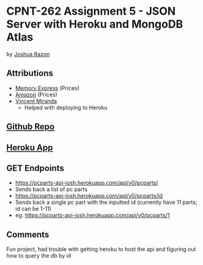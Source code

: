 # CPNT-262 Assignment 5 - JSON Server with Heroku and MongoDB Atlas  
by [Joshua Razon](https://github.com/joshrazon)  
## Attributions  
- [Memory Express](https://www.memoryexpress.com/) (Prices)    
- [Amazon](https://www.amazon.ca/) (Prices)
- [Vincent Miranda](https://github.com/vinceldric)
  - Helped with deploying to Heroku

## [Github Repo](https://github.com/joshrazon/cpnt262-a5)  

## [Heroku App](https://pcparts-api-josh.herokuapp.com/)  

## GET Endpoints  
- https://pcparts-api-josh.herokuapp.com/api/v0/pcparts/ 
 - Sends back a list of pc parts 
- https://pcparts-api-josh.herokuapp.com/api/v0/pcparts/id
 - Sends back a single pc part with the inputted id (currently have 11 parts; id can be 1-11)
 - eg.  https://pcparts-api-josh.herokuapp.com/api/v0/pcparts/1

## Comments  
Fun project, had trouble with getting heroku to host the api and figuring out how to query the db by id


